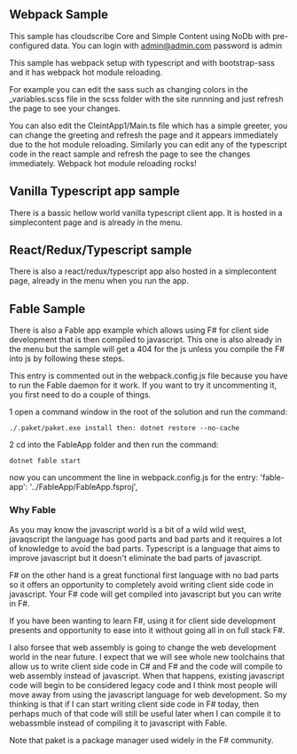 ## Webpack Sample

This sample has cloudscribe Core and Simple Content using NoDb with pre-configured data.
You can login with admin@admin.com password is admin

This sample has webpack setup with typescript and with bootstrap-sass and it has webpack hot module reloading.

For example you can edit the sass such as changing colors in the _variables.scss file in the scss folder with the site runnning and just refresh the page to see your changes.

You can also edit the CleintApp1/Main.ts file which has a simple greeter, you can change the greeting and refresh the page and it appears immediately due to the hot module reloading. Similarly you can edit any of the typescript code in the react sample and refresh the page to see the changes immediately. Webpack hot module reloading rocks!

## Vanilla Typescript app sample

There is a bassic hellow world vanilla typescript client app. It is hosted in a simplecontent page and is already in the menu.


## React/Redux/Typescript sample

There is also a react/redux/typescript app also hosted in a simplecontent page, already in the menu when you run the app.

## Fable Sample

There is also a Fable app example which allows using F# for client side development that is then compiled to javascript.
This one is also already in the menu but the sample will get a 404 for the js unless you compile the F# into js by following these steps.

This entry is commented out in the webpack.config.js file because you have to run the Fable daemon for it work.
If you want to try it uncommenting it, you first need to do a couple of things.

1 open a command window in the root of the solution and run the command:

    ./.paket/paket.exe install then: dotnet restore --no-cache
	
2 cd into the FableApp folder and then run the command:

    dotnet fable start
	
now you can uncomment the line in webpack.config.js for the entry: 'fable-app': '../FableApp/FableApp.fsproj',

### Why Fable 

As you may know the javascript world is a bit of a wild wild west, javaqscript the language has good parts and bad parts and it requires a lot of knowledge to avoid the bad parts. Typescript is a language that aims to improve javascript but it doesn't eliminate the bad parts of javascript.

F# on the other hand is a great functional first language with no bad parts so it offers an opportunity to completely avoid writing client side code in javascript. 
Your F# code will get compiled into javascript but you can write in F#.

If you have been wanting to learn F#, using it for client side development presents and opportunity to ease into it without going all in on full stack F#.

I also forsee that web assembly is going to change the web development world in the near future. I expect that we will see whole new toolchains that allow us to write client side code in C# and F# and the code will compile to web assembly instead of javascript.
When that happens, existing javascript code will begin to be considered legacy code and I think most people will move away from using the javascript language for web development. So my thinking is that if I can start writing client side code in F# today, then perhaps much of that code will still be useful later when I can compile it to webassmble instead of compiling it to javascript with Fable.

Note that paket is a package manager used widely in the F# community.
